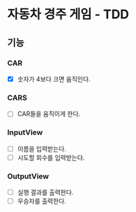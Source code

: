 # 자동차 경주 게임 - TDD
## 기능
### CAR
- [x] 숫자가 4보다 크면 움직인다.

### CARS
- [ ] CAR들을 움직이게 한다.

### InputView
- [ ] 이름을 입력받는다.
- [ ] 시도할 회수를 입력받는다.

### OutputView
- [ ] 실행 결과를 출력한다.
- [ ] 우승자를 출력한다.